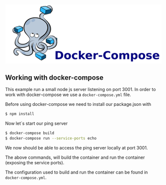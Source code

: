 ![scaleconf-deploying-microservices](docker-compose.png)

## Working with docker-compose

This example run a small node js server listening on port 3001. In order to work with docker-compose we use a `docker-compose.yml` file. 

Before using docker-compose we need to install our package.json with
```sh
$ npm install
```

Now let´s start our ping server

```sh
$ docker-compose build
$ docker-compose run --service-ports echo
```

We now should be able to access the ping server locally at port 3001.

The above commands, will build the container and run the container (exposing the service ports). 

The configuration used to build and run the container can be found in `docker-compose.yml`.


